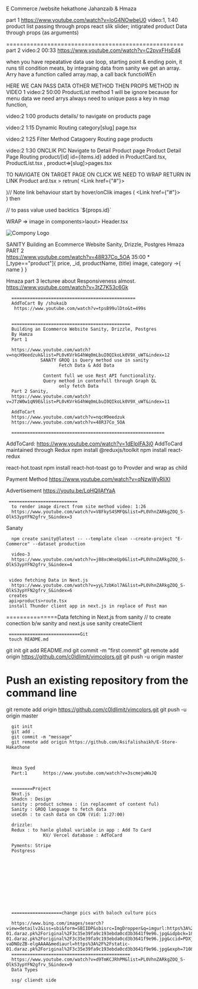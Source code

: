 E Commerce /website hekathone
Jahanzaib & Hmaza

part 1 
https://www.youtube.com/watch?v=loG4NOwbeU0
video:1, 1:40
product list passing through props
react slik slider;
intigrated product Data through props (as arguments)

====================================================
part 2
video:2 00:33
https://www.youtube.com/watch?v=C2pvxFHsEd4

when you have repeatative data use loop, starting point & ending poin, it runs till condition meats,
by integraing data from sanity we get an array. 
Arry have a function called array.map, a call back functioWEn 

HERE WE CAN PASS DATA OTHER METHOD THEN PROPS METHOD IN VIDEO 1
video:2 50:00
ProductList
method 1 will be ignore because for menu data we need arrys
always need to unique pass a key in map function,

video:2 1:00
products details/ to navigate on products page



video:2 1:15
Dynamic Routing
category[slug] page.tsx


video:2 1:25 Filter Method
Catagoery Routing page products

video:2 1:30 
ONCLIK PIC Navigate to Detail Product page 
Product Detail Page Routing
product/[id]
id={items.id}
added in ProductCard.tsx, ProductList.tsx , product=>[slug]>pages.tsx

TO NAVIGATE ON TARGET PAGE ON CLICK WE NEED TO WRAP RETURN IN LINK
Product ard.tsx >
retrun( <Link href={"#"}><div><div></Link>)// Note link behaviour start by hover/onClik images
( <Link href={"#"}><div><div></Link>) then 
<Link href={`/products/${props.id}`}> // to pass value used backtics `${props.id}`

WRAP => image in <Link> components>laout> Header.tsx
<Link href={"/"}>
      <Image src={logo} alt="Compony Logo" />
      </Link>


SANITY 
Building an Ecommerce Website Sanity, Drizzle, Postgres
Hmaza PART 2  
https://www.youtube.com/watch?v=48R37Co_5OA
35:00
*[_type=="product"]{
  price,
    _id, 
    productName,  (title)
    image,
    category ->{
      name
    }
}

Hmaza part 3 lecturee about Responsiveness almost. 
https://www.youtube.com/watch?v=3tZ7K53c6Gk



      ===============================================
      AddToCart By /shukaib
       https://www.youtube.com/watch?v=tpsB99ulDto&t=499s


      =============================================
      Building an Ecommerce Website Sanity, Drizzle, Postgres
      By Hamza
      Part 1
       
      https://www.youtube.com/watch?v=nqcH9eedzuk&list=PL0vKVrkG4hWq0mLbuI0QIkoLk0V9X_uWT&index=12
                 SANATY GROQ is Query method use in sanity
                        Fetch Data & Add Data

                  Content full we use Rest API functionality.
                  Query method in contenfull through Graph QL
                        only fetch Data
      Part 2 Sanity, 
      https://www.youtube.com/watch?v=JTzW0w1qN9E&list=PL0vKVrkG4hWq0mLbuI0QIkoLk0V9X_uWT&index=11

      AddToCart
      https://www.youtube.com/watch?v=nqcH9eedzuk
      https://www.youtube.com/watch?v=48R37Co_5OA

      ==========================================================




AddToCard:
https://www.youtube.com/watch?v=1dEIpIFA3j0
      AddToCard maintained through Redux
      npm install @reduxjs/toolkit
      npm install react-redux



react-hot.toast
npm install react-hot-toast
go to Provder and wrap as child


Payment Method
https://www.youtube.com/watch?v=qNzwWyRliXI

Advertisement
      https://youtu.be/LqHQlIAfYaA


     ==========================     
      to render image direct from site method video: 1:26
      https://www.youtube.com/watch?v=V8FkyS4SMFQ&list=PL0VhnZARkgZOQ_S-OlkS3ypYFN2gfrv_S&index=3

Sanaty

      npm create sanity@latest -- --template clean --create-project "E-Commerce" --dataset production

      video-3
      https://www.youtube.com/watch?v=j88xcWneUp0&list=PL0VhnZARkgZOQ_S-OlkS3ypYFN2gfrv_S&index=4
     

     video fetching Data in Next.js
      https://www.youtube.com/watch?v=yyL7zbKol7A&list=PL0VhnZARkgZOQ_S-OlkS3ypYFN2gfrv_S&index=6
     creates 
     api>products>route.tsx
     install Thunder client app in next.js in replace of Post man
     
     
===============Data fetching in Next.js from sanity
// to create conection b/w sanity and next.js use sanity createClient

     ===========================Git
     touch README.md
git init
git add README.md
git commit -m "first commit"
git remote add origin https://github.com/c0ldlimit/vimcolors.git
git push -u origin master
 
# Push an existing repository from the command line
 
git remote add origin https://github.com/c0ldlimit/vimcolors.git
git push -u origin master

      git init
      git add .
      git commit -m "message"
      git remote add origin https://github.com/Asifalishaikh/E-Store-Hakathone


      
      Hmza Syed
      Part:1      https://www.youtube.com/watch?v=3scmejwWaJQ


      ========Project 
      Next.js
      Shadcn : Design
      sanity : product schmea : (in replacemnt of content ful)
      Sanity : GROQ language to fetch data
      useCdn : to cash data on CDN (Vid: 1:27:00)

      drizzle:
      Redux : to hanle global variable in app : Add To Card
                  KV/ Vercel database : AdToCard      
      
      Pyments: Stripe
      Postgress











      ===================change pics with baloch culture pics
      
      https://www.bing.com/images/search?view=detailv2&iss=sbi&form=SBIIDP&sbisrc=ImgDropper&q=imgurl:https%3A%2F%2Fstatic-01.daraz.pk%2Foriginal%2F3c35e39fa9c193ebda0cd3b3641f9e96.jpg&idpbck=1&selectedindex=0&id=https%3A%2F%2Fstatic-01.daraz.pk%2Foriginal%2F3c35e39fa9c193ebda0cd3b3641f9e96.jpg&ccid=PDXjn6nB&simid=608000394197533917&ck=35D2A007F425D5A784942F4BBDA7FD69&thid=OIP.PDXjn6nBk-vaDNOzZB-elgAAAA&mediaurl=https%3A%2F%2Fstatic-01.daraz.pk%2Foriginal%2F3c35e39fa9c193ebda0cd3b3641f9e96.jpg&exph=710&expw=474&cdnurl=https%3A%2F%2Fth.bing.com%2Fth%2Fid%2FR.3c35e39fa9c193ebda0cd3b3641f9e96%3Frik%3D4j6pSh%252bu6MSGWw%26pid%3DImgRaw%26r%3D0&vt=2&sim=11
      =============================================
      https://www.youtube.com/watch?v=d9TmKCJRhPM&list=PL0VhnZARkgZOQ_S-OlkS3ypYFN2gfrv_S&index=9
      Data Types 

      ssg/ cliendt side